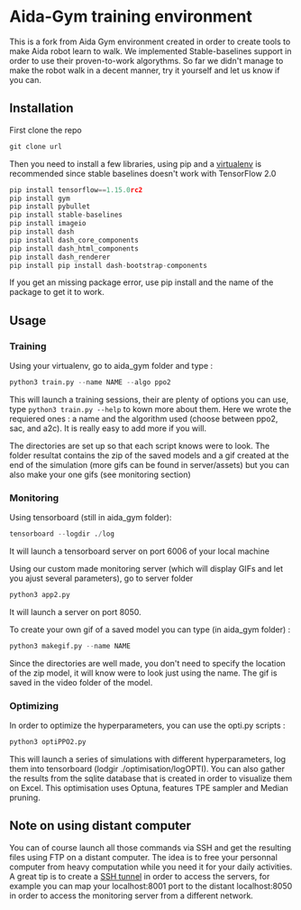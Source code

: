 # Aida-Gym training environment

This is a fork from Aida Gym environment created in order to create tools to make Aida robot learn to walk.
We implemented Stable-baselines support in order to use their proven-to-work algorythms.
So far we didn't manage to make the robot walk in a decent manner, try it yourself and let us know if you can.

## Installation

First clone the repo

``` Python
git clone url
```
Then you need to install a few libraries, using pip and a [virtualenv](https://python-guide-pt-br.readthedocs.io/fr/latest/dev/virtualenvs.html) is recommended since stable baselines doesn't work with TensorFlow 2.0


``` Python
pip install tensorflow==1.15.0rc2
pip install gym
pip install pybullet
pip install stable-baselines
pip install imageio
pip install dash
pip install dash_core_components
pip install dash_html_components
pip install dash_renderer
pip install pip install dash-bootstrap-components
```

If you get an missing package error, use pip install and the name of the package to get it to work.

## Usage

### Training
Using your virtualenv, go to aida_gym folder and type :
``` Python
python3 train.py --name NAME --algo ppo2
```
This will launch a training sessions, their are plenty of options you can use, type `python3 train.py --help` to kown more about them. Here we wrote the requiered ones : a name and the algorithm used (choose between ppo2, sac, and a2c). It is really easy to add more if you will.

The directories are set up so that each script knows were to look. The folder resultat contains the zip of the saved models and a gif created at the end of the simulation (more gifs can be found in server/assets) but you can also make your one gifs (see monitoring section)

### Monitoring

Using tensorboard (still in aida_gym folder):
``` Python
tensorboard --logdir ./log
```
It will launch a tensorboard server on port 6006 of your local machine

Using our custom made monitoring server (which will display GIFs and let you ajust several parameters), go to server folder
``` Python
python3 app2.py
```
It will launch a server on port 8050.

To create your own gif of a saved model you can type (in aida_gym folder) :
``` Python
python3 makegif.py --name NAME
```
Since the directories are well made, you don't need to specify the location of the zip model, it will know were to look just using the name. The gif is saved in the video folder of the model.

### Optimizing

In order to optimize the hyperparameters, you can use the opti.py scripts : 
``` Python
python3 optiPPO2.py
```
This will launch a series of simulations with different hyperparameters, log them into tensorboard (lodgir ./optimisation/logOPTI). You can also gather the results from the sqlite database that is created in order to visualize them on Excel. This optimisation uses Optuna, features TPE sampler and Median pruning.

## Note on using distant computer

You can of course launch all those commands via SSH and get the resulting files using FTP on a distant computer. The idea is to free your personnal computer from heavy computation while you need it for your daily activities.
A great tip is to create a [SSH tunnel](https://www.abyssproject.net/2015/05/tunnel-ssh-et-port-forwarding-avec-putty-sous-windows/) in order to access the servers, for example you can map your localhost:8001 port to the distant localhost:8050 in order to access the monitoring server from a different network.
